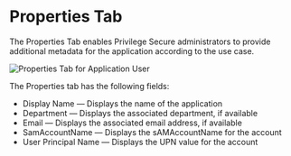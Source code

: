 # Properties Tab

The Properties Tab enables Privilege Secure administrators to provide additional metadata for the
application according to the use case.

![Properties Tab for Application User](/img/versioned_docs/privilegesecure_4.1/privilegesecure/accessmanagement/admin/policy/tab/usersgroups/applicationpropertiestab.webp)

The Properties tab has the following fields:

- Display Name — Displays the name of the application
- Department — Displays the associated department, if available
- Email — Displays the associated email address, if available
- SamAccountName — Displays the sAMAccountName for the account
- User Principal Name — Displays the UPN value for the account
